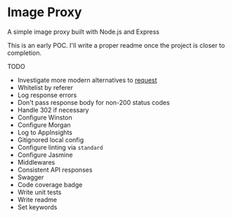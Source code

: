 # Image Proxy
A simple image proxy built with Node.js and Express

This is an early POC.  I'll write a proper readme once the project is closer to completion.

TODO
* Investigate more modern alternatives to [request](https://github.com/request/request)
* Whitelist by referer
* Log response errors
* Don't pass response body for non-200 status codes
* Handle 302 if necessary
* Configure Winston
* Configure Morgan
* Log to AppInsights
* Gitignored local config
* Configure linting via `standard`
* Configure Jasmine
* Middlewares
* Consistent API responses
* Swagger
* Code coverage badge
* Write unit tests
* Write readme
* Set keywords